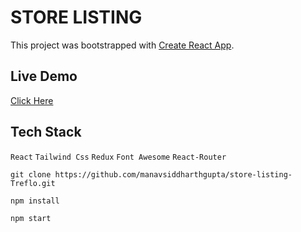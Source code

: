 # STORE LISTING 

This project was bootstrapped with [Create React App](https://github.com/facebook/create-react-app).

## Live Demo

[Click Here](https://treflo-store-listing.netlify.app/)

## Tech Stack

```React```
```Tailwind Css```
```Redux```
```Font Awesome```
```React-Router```

```
git clone https://github.com/manavsiddharthgupta/store-listing-Treflo.git

npm install

npm start
```
